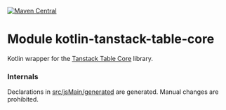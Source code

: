 [![Maven Central](https://img.shields.io/maven-central/v/org.jetbrains.kotlin-wrappers/kotlin-tanstack-table-core)](https://search.maven.org/artifact/org.jetbrains.kotlin-wrappers/kotlin-tanstack-table-core)

# Module kotlin-tanstack-table-core

Kotlin wrapper for the [Tanstack Table Core](https://github.com/TanStack/table/tree/main/packages/table-core) library.

### Internals

Declarations in [src/jsMain/generated](./src/jsMain/generated) are generated.
Manual changes are prohibited.
